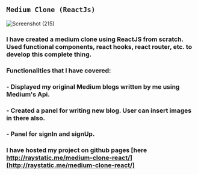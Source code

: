 ## `Medium Clone (ReactJs)`

![Screenshot (215)](https://user-images.githubusercontent.com/31301266/104646414-64427880-56d6-11eb-8abb-ed4fc10940e1.png)

### I have created a medium clone using ReactJS from scratch. Used functional components, react hooks, react router, etc. to develop this complete thing.

### Functionalities that I have covered:

### - Displayed my original Medium blogs written by me using Medium's Api.
### - Created a panel for writing new blog. User can insert images in there also.
### - Panel for signIn and signUp.


### I have hosted my project on github pages [here http://raystatic.me/medium-clone-react/](http://raystatic.me/medium-clone-react/)



